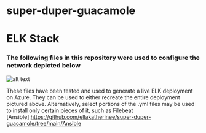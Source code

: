 # super-duper-guacamole
# ELK Stack 
### The following files in this repository were used to configure the network depicted below
 
![alt text](https://github.com/ellakatherinee/super-duper-guacamole/blob/main/Diagrams/ELK-1.png "Azure Diagram")

These files have been tested and used to generate a live ELK deployment on Azure. They can be used to either recreate the entire deployment pictured above. Alternatively, select portions of the .yml files may be used to install only certain pieces of it, such as Filebeat
[Ansible]:https://github.com/ellakatherinee/super-duper-guacamole/tree/main/Ansible
